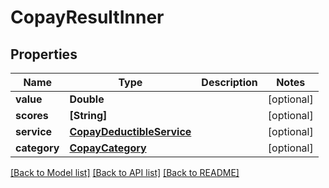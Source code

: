 # CopayResultInner

## Properties
Name | Type | Description | Notes
------------ | ------------- | ------------- | -------------
**value** | **Double** |  | [optional] 
**scores** | **[String]** |  | [optional] 
**service** | [**CopayDeductibleService**](CopayDeductibleService.md) |  | [optional] 
**category** | [**CopayCategory**](CopayCategory.md) |  | [optional] 

[[Back to Model list]](../README.md#documentation-for-models) [[Back to API list]](../README.md#documentation-for-api-endpoints) [[Back to README]](../README.md)


